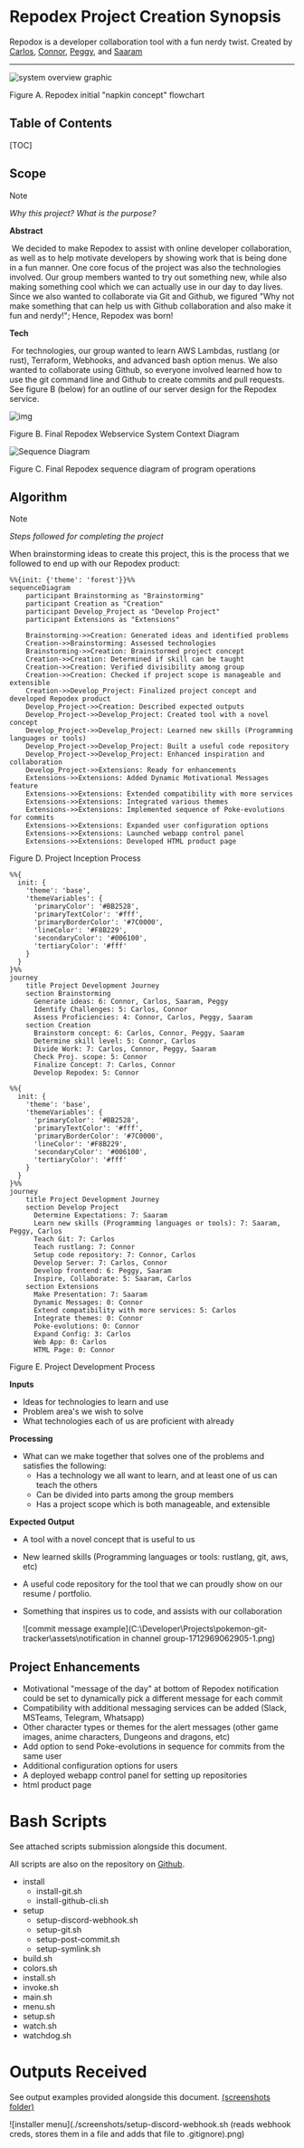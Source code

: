 # Repodex Project Creation Synopsis

Repodox is a developer collaboration tool with a fun nerdy twist. Created by  [Carlos](https://github.com/heyimcarlos), [Connor](https://github.com/ConnorBP), [Peggy](https://github.com/peggy8337), and [Saaram](https://github.com/SaaramRashidi)

------

![system overview graphic](./assets/graph.png)

Figure A. Repodex initial "napkin concept" flowchart

## Table of Contents

[TOC]

## Scope

> [!NOTE]
>
> *Why this project? What is the purpose?*

**Abstract**

​	We decided to make Repodex to assist with online developer collaboration, as well as to help motivate developers by showing work that is being done in a fun manner. One core focus of the project was also the technologies involved. Our group members wanted to try out something new, while also making something cool which we can actually use in our day to day lives. Since we also wanted to collaborate via Git and Github, we figured "Why not make something that can help us with Github collaboration and also make it fun and nerdy!"; Hence, Repodex was born!

**Tech**

​	For technologies, our group wanted to learn AWS Lambdas, rustlang (or rust), Terraform, Webhooks, and advanced bash option menus. We also wanted to collaborate using Github, so everyone involved learned how to use the git command line and Github to create commits and pull requests. See figure B (below) for an outline of our server design for the Repodex service.

![img](./assets/repodex_1.jpg)

Figure B. Final Repodex Webservice System Context Diagram

![Sequence Diagram](./assets/sequence.png)

Figure C. Final Repodex sequence diagram of program operations

## Algorithm

> [!NOTE]
>
> *Steps followed for completing the project*

When brainstorming ideas to create this project, this is the process that we followed to end up with our Repodex product:

```mermaid
%%{init: {'theme': 'forest'}}%%
sequenceDiagram
    participant Brainstorming as "Brainstorming"
    participant Creation as "Creation"
    participant Develop_Project as "Develop Project"
    participant Extensions as "Extensions"

    Brainstorming->>Creation: Generated ideas and identified problems
    Creation->>Brainstorming: Assessed technologies
    Brainstorming->>Creation: Brainstormed project concept
    Creation->>Creation: Determined if skill can be taught
    Creation->>Creation: Verified divisibility among group
    Creation->>Creation: Checked if project scope is manageable and extensible
    Creation->>Develop_Project: Finalized project concept and developed Repodex product
    Develop_Project->>Creation: Described expected outputs
    Develop_Project->>Develop_Project: Created tool with a novel concept
    Develop_Project->>Develop_Project: Learned new skills (Programming languages or tools)
    Develop_Project->>Develop_Project: Built a useful code repository
    Develop_Project->>Develop_Project: Enhanced inspiration and collaboration
    Develop_Project->>Extensions: Ready for enhancements
    Extensions->>Extensions: Added Dynamic Motivational Messages feature
    Extensions->>Extensions: Extended compatibility with more services
    Extensions->>Extensions: Integrated various themes
    Extensions->>Extensions: Implemented sequence of Poke-evolutions for commits
    Extensions->>Extensions: Expanded user configuration options
    Extensions->>Extensions: Launched webapp control panel
    Extensions->>Extensions: Developed HTML product page

```

Figure D. Project Inception Process

```mermaid
%%{
  init: {
    'theme': 'base',
    'themeVariables': {
      'primaryColor': '#BB2528',
      'primaryTextColor': '#fff',
      'primaryBorderColor': '#7C0000',
      'lineColor': '#F8B229',
      'secondaryColor': '#006100',
      'tertiaryColor': '#fff'
    }
  }
}%%
journey
    title Project Development Journey
    section Brainstorming
      Generate ideas: 6: Connor, Carlos, Saaram, Peggy
      Identify Challenges: 5: Carlos, Connor
      Assess Proficiencies: 4: Connor, Carlos, Peggy, Saaram
    section Creation
      Brainstorm concept: 6: Carlos, Connor, Peggy, Saaram
      Determine skill level: 5: Connor, Carlos
      Divide Work: 7: Carlos, Connor, Peggy, Saaram
      Check Proj. scope: 5: Connor
      Finalize Concept: 7: Carlos, Connor
      Develop Repodex: 5: Connor
```

```mermaid
%%{
  init: {
    'theme': 'base',
    'themeVariables': {
      'primaryColor': '#BB2528',
      'primaryTextColor': '#fff',
      'primaryBorderColor': '#7C0000',
      'lineColor': '#F8B229',
      'secondaryColor': '#006100',
      'tertiaryColor': '#fff'
    }
  }
}%%
journey
    title Project Development Journey
    section Develop Project
      Determine Expectations: 7: Saaram
      Learn new skills (Programming languages or tools): 7: Saaram, Peggy, Carlos
      Teach Git: 7: Carlos
      Teach rustlang: 7: Connor
      Setup code repository: 7: Connor, Carlos
      Develop Server: 7: Carlos, Connor
      Develop frontend: 6: Peggy, Saaram
      Inspire, Collaborate: 5: Saaram, Carlos
    section Extensions
      Make Presentation: 7: Saaram
      Dynamic Messages: 0: Connor
      Extend compatibility with more services: 5: Carlos
      Integrate themes: 0: Connor
      Poke-evolutions: 0: Connor
      Expand Config: 3: Carlos
      Web App: 0: Carlos
      HTML Page: 0: Connor
```



Figure E. Project Development Process

**Inputs**

- Ideas for technologies to learn and use
- Problem area's we wish to solve
- What technologies each of us are proficient with already

**Processing**

- What can we make together that solves one of the problems and satisfies the following:
  - Has a technology we all want to learn, and at least one of us can teach the others
  - Can be divided into parts among the group members
  - Has a project scope which is both manageable, and extensible

**Expected Output**

- A tool with a novel concept that is useful to us

- New learned skills (Programming languages or tools: rustlang, git, aws, etc)

- A useful code repository for the tool that we can proudly show on our resume / portfolio.

- Something that inspires us to code, and assists with our collaboration

  ![commit message example](C:\Developer\Projects\pokemon-git-tracker\assets\notification in channel group-1712969062905-1.png)

## Project Enhancements

- Motivational "message of the day" at bottom of Repodex notification could be set to dynamically pick a different message for each commit
- Compatibility with additional messaging services can be added (Slack, MSTeams, Telegram, Whatsapp)
- Other character types or themes for the alert messages (other game images, anime characters, Dungeons and dragons, etc)
- Add option to send Poke-evolutions in sequence for commits from the same user
- Additional configuration options for users
- A deployed webapp control panel for setting up repositories
- html product page

# Bash Scripts

See attached scripts submission alongside this document.

All scripts are also on the repository on [Github](https://github.com/ConnorBP/pokemon-git-tracker).

- install
  - install-git.sh
  - install-github-cli.sh
- setup
  - setup-discord-webhook.sh
  - setup-git.sh
  - setup-post-commit.sh
  - setup-symlink.sh
- build.sh
- colors.sh
- install.sh
- invoke.sh
- main.sh
- menu.sh
- setup.sh
- watch.sh
- watchdog.sh

# Outputs Received

See output examples provided alongside this document. [(screenshots folder)](https://github.com/ConnorBP/pokemon-git-tracker/screenshots)

![installer menu](./screenshots/setup-discord-webhook.sh (reads webhook creds, stores them in a file and adds that file to .gitignore).png)